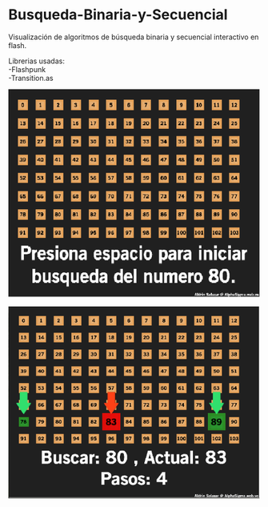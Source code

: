 # Busqueda-Binaria-y-Secuencial
Visualización de algoritmos de búsqueda binaria y secuencial interactivo en flash.

Librerias usadas:  
-Flashpunk  
-Transition.as  

![Principal](Screenshots/1.png)

![Binaria](Screenshots/2.png)
